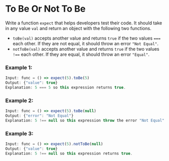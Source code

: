 # To Be Or Not To Be

Write a function `expect` that helps developers test their code. It should take in any value `val` and return an object with the following two functions.

- `toBe(val)` accepts another value and returns `true` if the two values `===` each other. If they are not equal, it should throw an error `"Not Equal"`.
- `notToBe(val)` accepts another value and returns `true` if the two values `!==` each other. If they are equal, it should throw an error `"Equal"`.

### Example 1:

```javascript
Input: func = () => expect(5).toBe(5)
Output: {"value": true}
Explanation: 5 === 5 so this expression returns true.
```

### Example 2:

```javascript
Input: func = () => expect(5).toBe(null)
Output: {"error": "Not Equal"}
Explanation: 5 !== null so this expression throw the error "Not Equal".
```

### Example 3:

```javascript
Input: func = () => expect(5).notToBe(null)
Output: {"value": true}
Explanation: 5 !== null so this expression returns true.
```
